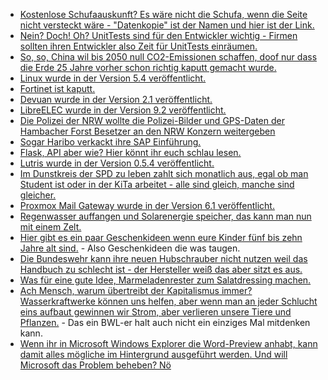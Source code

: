 * [Kostenlose Schufaauskunft? Es wäre nicht die Schufa, wenn die Seite nicht versteckt wäre - "Datenkopie" ist der Namen und hier ist der Link.](https://www.meineschufa.de/site-11_3_1)
* [Nein? Doch! Oh? UnitTests sind für den Entwickler wichtig - Firmen sollten ihren Entwickler also Zeit für UnitTests einräumen.](https://utcc.utoronto.ca/~cks/space/blog/programming/UnitTestsAsVerification)
* [So, so, China wil bis 2050 null CO2-Emissionen schaffen, doof nur dass die Erde 25 Jahre vorher schon richtig kaputt gemacht wurde.](https://www.sonnenseite.com/de/politik/china-bis-2050-netto-null-c02-emissionen.html)
* [Linux wurde in der Version 5.4 veröffentlicht.](https://www.pro-linux.de/news/1/27615/linux-kernel-54-freigegeben.html)
* [Fortinet ist kaputt.](https://blog.fefe.de/?ts=a3223324)
* [Devuan wurde in der Version 2.1 veröffentlicht.](http://www.phoronix.com/scan.php?page=news_item&px=Devuan-2.1-Released)
* [LibreELEC wurde in der Version 9.2 veröffentlicht.](https://www.pro-linux.de/news/1/27618/media-distribution-libreelec-92-freigegeben.html)
* [Die Polizei der NRW wollte die Polizei-Bilder und GPS-Daten der Hambacher Forst Besetzer an den NRW Konzern weitergeben](https://blog.fefe.de/?ts=a32381d9)
* [Sogar Haribo verkackt ihre SAP Einführung.](https://blog.fefe.de/?ts=a3208de3)
* [Flask, API aber wie? Hier könnt ihr euch schlau lesen.](https://opensource.com/article/19/11/python-web-api-flask)
* [Lutris wurde in der Version 0.5.4 veröffentlicht.](http://www.phoronix.com/scan.php?page=news_item&px=Lutris-0.5.4-Released)
* [Im Dunstkreis der SPD zu leben zahlt sich monatlich aus, egal ob man Student ist oder in der KiTa arbeitet - alle sind gleich, manche sind gleicher.](https://blog.fefe.de/?ts=a3200d93)
* [Proxmox Mail Gateway wurde in der Version 6.1 veröffentlicht.](https://www.pro-linux.de/news/1/27624/proxmox-mail-gateway-61-ver%C3%B6ffentlicht.html)
* [Regenwasser auffangen und Solarenergie speicher, das kann man nun mit einem Zelt.](https://netzfrauen.org/2019/11/28/abeer-seikaly/)
* [Hier gibt es ein paar Geschenkideen wenn eure Kinder fünf bis zehn Jahre alt sind.](https://opensource.com/article/19/11/maker-gifts-kids) - Also Geschenkideen die was taugen.
* [Die Bundeswehr kann ihre neuen Hubschrauber nicht nutzen weil das Handbuch zu schlecht ist - der Hersteller weiß das aber sitzt es aus.](https://blog.fefe.de/?ts=a31ffc8e)
* [Was für eine gute Idee, Marmeladenrester zum Salatdressing machen.](https://www.smarticular.net/salatdressing-marmeladenreste-vinaigrette-salatsosse/)
* [Ach Mensch, warum übertreibt der Kapitalismus immer? Wasserkraftwerke können uns helfen, aber wenn man an jeder Schlucht eins aufbaut gewinnen wir Strom, aber verlieren unsere Tiere und Pflanzen.](https://www.sonnenseite.com/de/umwelt/europas-fluesse-sind-verdammt.html) - Das ein BWL-er halt auch nicht ein einziges Mal mitdenken kann.
* [Wenn ihr in Microsoft Windows Explorer die Word-Preview anhabt, kann damit alles mögliche im Hintergrund ausgeführt werden. Und will Microsoft das Problem beheben? Nö](https://blog.fefe.de/?ts=a31d2979)
